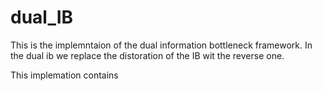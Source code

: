 # dual_IB
This is the implemntaion of the dual information bottleneck framework.
In the dual ib we replace the distoration of the IB wit the reverse one.

This implemation contains 
